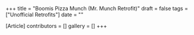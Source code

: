 +++
title = "Boomis Pizza Munch (Mr. Munch Retrofit)"
draft = false
tags = ["Unofficial Retrofits"]
date = ""

[Article]
contributors = []
gallery = []
+++